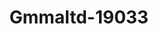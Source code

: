 ---
f_zip-code: 48340
f_state-code: MI
title: Gmmaltd-19033
f_phone: 248-475-9738
f_city-only: Pontiac
f_address: 684 Stirling Street Pontiac
f_location-unique-id: '19033'
slug: gmmaltd-19033
updated-on: '2024-05-30T13:46:58.046Z'
created-on: '2024-05-30T13:36:59.803Z'
published-on: '2024-05-30T13:54:32.469Z'
f_city-state: cms/city/pontiac-mi.md
f_company: cms/company/gmmaltd.md
f_state: cms/state/michigan.md
layout: '[payday-loan].html'
tags: payday-loan
---